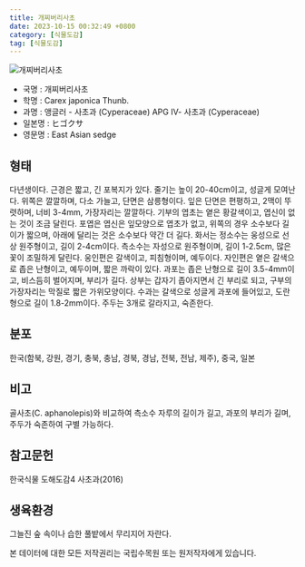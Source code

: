 ```yaml
---
title: 개찌버리사초
date: 2023-10-15 00:32:49 +0800
category: [식물도감]
tag: [식물도감]
---
```




![개찌버리사초](/fileUpload/plants/basic/Cyperaceae/Carex/5100/1_th2.JPG)
- 국명 : 개찌버리사초
- 학명 : Carex japonica Thunb.
- 과명 : 앵글러 - 사초과 (Cyperaceae) APG Ⅳ- 사초과 (Cyperaceae)
- 일본명 : ヒゴクサ
- 영문명 : East Asian sedge


## 형태
다년생이다. 근경은 짧고, 긴 포복지가 있다. 줄기는 높이 20-40cm이고, 성글게 모여난다. 위쪽은 깔깔하며, 다소 가늘고, 단면은 삼릉형이다. 잎은 단면은 편평하고, 2맥이 뚜렷하며, 너비 3-4mm, 가장자리는 깔깔하다. 기부의 엽초는 옅은 황갈색이고, 엽신이 없는 것이 조금 달린다. 포엽은 엽신은 잎모양으로 엽초가 없고, 위쪽의 경우 소수보다 길이가 짧으며, 아래에 달리는 것은 소수보다 약간 더 길다. 화서는 정소수는 웅성으로 선상 원주형이고, 길이 2-4cm이다. 측소수는 자성으로 원주형이며, 길이 1-2.5cm, 많은 꽃이 조밀하게 달린다. 웅인편은 갈색이고, 피침형이며, 예두이다. 자인편은 옅은 갈색으로 좁은 난형이고, 예두이며, 짧은 까락이 있다. 과포는 좁은 난형으로 길이 3.5-4mm이고, 비스듬히 벌어지며, 부리가 길다. 상부는 갑자기 좁아지면서 긴 부리로 되고, 구부의 가장자리는 막질로 짧은 가위모양이다. 수과는 갈색으로 성글게 과포에 들어있고, 도란형으로 길이 1.8-2mm이다. 주두는 3개로 갈라지고, 숙존한다.
## 분포
한국(함북, 강원, 경기, 충북, 충남, 경북, 경남, 전북, 전남, 제주), 중국, 일본
## 비고
골사초(C. aphanolepis)와 비교하여 측소수 자루의 길이가 길고, 과포의 부리가 길며, 주두가 숙존하여 구별 가능하다.
## 참고문헌
한국식물 도해도감4 사초과(2016)
## 생육환경
그늘진 숲 속이나 습한 풀밭에서 무리지어 자란다.






본 데이터에 대한 모든 저작권리는 국립수목원 또는 원저작자에게 있습니다.
